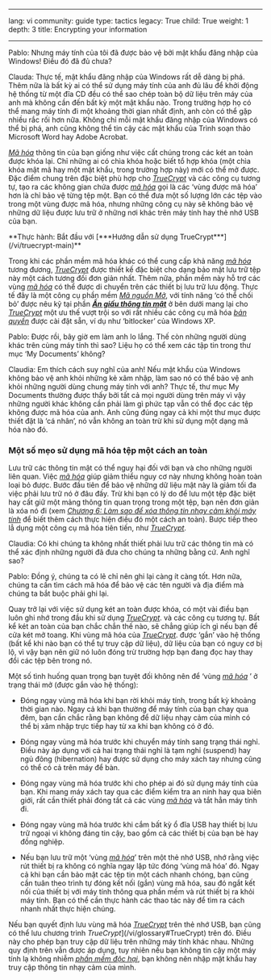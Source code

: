 

---

lang: vi
community: guide
type: tactics
legacy: True
child: True
weight: 1
depth: 3
title: Encrypting your information

---

<div class="background" markdown="1">
Pablo: Nhưng máy tính của tôi đã được bảo vệ bởi mật khẩu đăng nhập của Windows! Điều đó đã đủ chưa?

Clauda: Thực tế, mật khẩu đăng nhập của Windows rất dễ dàng bị phá. Thêm nữa là bất kỳ ai có thể sử dụng máy tính của anh đủ lâu để khởi động hệ thống từ một đĩa CD đều có thể sao chép toàn bộ dữ liệu trên máy của anh mà không cần đến bất kỳ một mật khẩu nào. Trong trường hợp họ có thể mang máy tính đi một khoảng thời gian nhất định, anh còn có thể gặp nhiều rắc rối hơn nữa. Không chỉ mỗi mật khẩu đăng nhập của Windows có thể bị phá, anh cũng không thể tin cậy các mật khẩu của Trình soạn thảo Microsoft Word hay Adobe Acrobat.
</div>

[*Mã hóa*](/vi/glossary#Encryption) thông tin của bạn giống như việc cất chúng trong các két an toàn được khóa lại. Chỉ những ai có chìa khóa hoặc biết tổ hợp khóa (một chìa khóa mật mã hay một mật khẩu, trong trường hợp này) mới có thể mở được. Đặc điểm chung trên đặc biệt phù hợp cho [*TrueCrypt*](/vi/glossary#TrueCrypt) và các công cụ tương tự, tạo ra các không gian chứa được [*mã hóa*](/vi/glossary#Encryption) gọi là các ‘vùng được mã hóa’ hơn là chỉ bảo vệ từng tệp một. Bạn có thể đưa một số lượng lớn các tệp vào trong một vùng được mã hóa, nhưng những công cụ này sẽ không bảo vệ những dữ liệu được lưu trữ ở những nơi khác trên máy tính hay thẻ nhớ USB của bạn.

<div class="getstarted" markdown="1">
**Thực hành: Bắt đầu với [***Hướng dẫn sử dụng TrueCrypt***](/vi/truecrypt-main)**
</div>

Trong khi các phần mềm mã hóa khác có thể cung cấp khả năng [*mã hóa*](/vi/glossary#Encryption) tương đương, [*TrueCrypt*](/vi/glossary#TrueCrypt) được thiết kế đặc biệt cho dạng bảo mật lưu trữ tệp này một cách tương đối đơn giản nhất. Thêm nữa, phần mềm này hỗ trợ các vùng [*mã hóa*](/vi/glossary#Encryption) có thể được di chuyển trên các thiết bị lưu trữ lưu động. Thực tế đây là một công cụ phần mềm [*Mã nguồn Mở*](/vi/glossary#FOSS), với tính năng ‘có thể chối bỏ’ được nêu kỹ tại phần [***Ẩn giấu thông tin mật***](/vi/chuong_4_2) ở bên dưới mang lại cho [*TrueCrypt*](/vi/glossary#TrueCrypt) một ưu thế vượt trội so với rất nhiều các công cụ mã hóa [*bản quyền*](/vi/glossary#Proprietary_software) được cài đặt sẵn, ví dụ như ‘bitlocker’ của Windows XP.

<div class="background" markdown="1">
Pablo: Được rồi, bây giờ em làm anh lo lắng. Thế còn những người dùng khác trên cùng máy tính thì sao? Liệu họ có thể xem các tập tin trong thư mục ‘My Documents’ không?

Claudia: Em thích cách suy nghĩ của anh! Nếu mật khẩu của Windows không bảo vệ anh khỏi những kẻ xâm nhập, làm sao nó có thể bảo vệ anh khỏi những người dùng chung máy tính với anh? Thực tế, thư mục My Documents thường được thấy bởi tất cả mọi người dùng trên máy vì vậy những người khác không cần phải làm gì phức tạp vẫn có thể đọc các tệp không được mã hóa của anh. Anh cũng đúng ngay cả khi một thư mục được thiết đặt là ‘cá nhân’, nó vẫn không an toàn trừ khi sử dụng một dạng mã hóa nào đó.
</div>

### Một số mẹo sử dụng mã hóa tệp một cách an toàn ###

Lưu trữ các thông tin mật có thể nguy hại đối với bạn và cho những người liên quan. Việc [*mã hóa*](/vi/glossary#Encryption) giúp giảm thiểu nguy cơ này nhưng không hoàn toàn loại bỏ được. Bước đầu tiên để bảo vệ những dữ liệu mật này là giảm tối đa việc phải lưu trữ nó ở đâu đấy. Trừ khi bạn có lý do để lưu một tệp đặc biệt hay cất giữ một mảng thông tin quan trọng trong một tệp, bạn nên đơn giản là xóa nó đi (xem [*Chương 6: Làm sao để xóa thông tin nhạy cảm khỏi máy tính*](/vi/chuong-6) để biết thêm cách thực hiện điều đó một cách an toàn). Bược tiếp theo lẳ dụng một công cụ mã hóa tiên tiến, như [*TrueCrypt*](/vi/glossary#TrueCrypt).

<div class="background" markdown="1">
Claudia: Có khi chúng ta không nhất thiết phải lưu trữ các thông tin mà có thể xác định những người đã đưa cho chúng ta những bằng cứ. Anh nghĩ sao?

Pablo: Đồng ý, chúng ta có lẽ chỉ nên ghi lại càng ít càng tốt. Hơn nữa, chúng ta cần tìm cách mã hóa để bảo vệ các tên người và địa điểm mà chúng ta bắt buộc phải ghi lại.
</div>

Quay trở lại với việc sử dụng két an toàn được khóa, có một vài điều bạn luôn ghi nhớ trong đầu khi sử dụng  [*TrueCrypt*](/vi/glossary#TrueCrypt). và các công cụ tương tự. Bất kể két an toàn của bạn chắc chắn thế nào, sẽ chẳng giúp ích gì nếu bạn để cửa két mở toang. Khi vùng mã hóa của  [*TrueCrypt*](/vi/glossary#TrueCrypt). được ‘gắn’ vào hệ thống (bất kể khi nào bạn có thể tự truy cập dữ liệu), dữ liệu của bạn có nguy cơ bị lộ, vì vậy bạn nên giữ nó luôn đóng trừ trường hợp bạn đang đọc hay thay đổi các tệp bên trong nó.

Một số tình huống quan trọng bạn tuyệt đối không nên để ‘vùng [*mã hóa*](/vi/glossary#Encryption) ’ ở trạng thái mở (được gắn vào hệ thống):

- Đóng ngay vùng mã hóa khi bạn rời khỏi máy tính, trong bất kỳ khoảng thời gian nào. Ngay cả khi bạn thường để máy tính của bạn chay qua đêm, bạn cần chắc rằng bạn không để dữ liệu nhạy cảm của mình có thể bị xâm nhập trực tiếp hay từ xa khi bạn không có ở đó.

- Đóng ngay vùng mã hóa trước khi chuyển máy tính sang trạng thái nghỉ. Điều này áp dụng với cả hai trạng thái nghỉ là tạm nghỉ (suspend) hay ngủ đông (hibernation) hay được sử dụng cho máy xách tay nhưng cũng có thể có cả trên máy để bàn.

- Đóng ngay vùng mã hóa trước khi cho phép ai đó sử dụng máy tính của bạn. Khi mang máy xách tay qua các điểm kiểm tra an ninh hay qua biên giới, rất cần thiết phải đóng tất cả các vùng [*mã hóa*](/vi/glossary#Encryption) và tắt hẳn máy tính đi.

- Đóng ngay vùng mã hóa trước khi cắm bất kỳ ổ đĩa USB hay thiết bị lưu trữ ngoại vi không đáng tin cậy, bao gồm cả các thiết bị của bạn bè hay đồng nghiệp.

- Nếu bạn lưu trữ một ‘vùng [*mã hóa*](/vi/glossary#Encryption)’ trên một thẻ nhớ USB, nhớ rằng việc rút thiết bị ra không có nghĩa ngay lập tức đóng ‘vùng mã hóa’ đó. Ngay cả khi bạn cần bảo mật các tệp tin một cách nhanh chóng, bạn cũng cần tuân theo trình tự đóng kết nối (gắn) vùng mã hóa, sau đó ngắt kết nối của thiết bị với máy tính thông qua phần mềm và rút thiết bị ra khỏi máy tính. Bạn có thể cần thực hành các thao tác này để tìm ra cách nhanh nhất thực hiện chúng.

Nếu bạn quyết định lưu vùng mã hóa [*TrueCrypt*](/vi/glossary#TrueCrypt) trên thẻ nhớ USB, bạn cũng có thể lưu chương trình *TrueCrypt*](/vi/glossary#TrueCrypt) trên đó. Điều này cho phép bạn truy cập dữ liệu trên những máy tính khác nhau. Những quy định trên vẫn được áp dụng, tuy nhiên nếu bạn không tin cậy một máy tính lạ không nhiễm [*phần mềm độc hại*](/vi/glossary#Malware), bạn không nên nhập mật khẩu hay truy cập thông tin nhạy cảm của mình.

